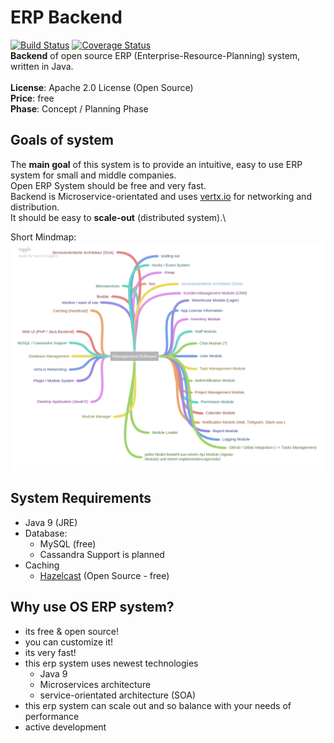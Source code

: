 # ERP Backend

[![Build Status](https://travis-ci.org/open-erp-systems/erp-backend.svg?branch=master)](https://travis-ci.org/open-erp-systems/erp-backend) 
[![Coverage Status](https://coveralls.io/repos/github/open-erp-systems/erp-backend/badge.svg?branch=master)](https://coveralls.io/github/open-erp-systems/erp-backend?branch=master)
\
**Backend** of open source ERP (Enterprise-Resource-Planning) system, written in Java.\
\
**License**: Apache 2.0 License (Open Source)\
**Price**: free\
**Phase**: Concept / Planning Phase

## Goals of system

The **main goal** of this system is to provide an intuitive, easy to use ERP system for small and middle companies.\
Open ERP System should be free and very fast.\
Backend is Microservice-orientated and uses [vertx.io](http://vertx.io) for networking and distribution.\
It should be easy to **scale-out** (distributed system).\

Short Mindmap:
![Open ERP System](./docs/Management_Software.png)

## System Requirements

  - Java 9 (JRE)
  - Database:
      * MySQL (free)
      * Cassandra Support is planned
  - Caching
      * [Hazelcast](http://hazelcast.org) (Open Source - free)
      
## Why use OS ERP system?

  - its free & open source!
  - you can customize it!
  - its very fast!
  - this erp system uses newest technologies
      * Java 9
      * Microservices architecture
      * service-orientated architecture (SOA)
  - this erp system can scale out and so balance with your needs of performance
  - active development
